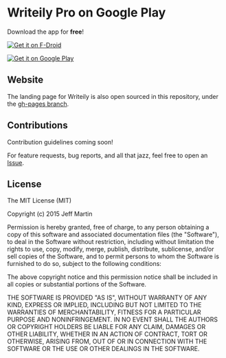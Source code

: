 # Writeily Pro on Google Play
Download the app for **free**!

[![Get it on F-Droid](http://upload.wikimedia.org/wikipedia/commons/thumb/0/0d/Get_it_on_F-Droid.svg/200px-Get_it_on_F-Droid.svg.png)](https://f-droid.org/repository/browse/?fdfilter=writeily&fdid=me.writeily.pro)

[![Get it on Google Play](https://developer.android.com/images/brand/en_generic_rgb_wo_45.png)](https://play.google.com/store/apps/details?id=me.writeily.pro)

## Website

The landing page for Writeily is also open sourced in this repository, under the [gh-pages branch](https://github.com/jffrymrtn/writeily/tree/gh-pages).

## Contributions

Contribution guidelines coming soon!

For feature requests, bug reports, and all that jazz, feel free to open an [Issue](https://github.com/jffrymrtn/writeily-pro/issues).

## License

The MIT License (MIT)

Copyright (c) 2015 Jeff Martin

Permission is hereby granted, free of charge, to any person obtaining a copy
of this software and associated documentation files (the "Software"), to deal
in the Software without restriction, including without limitation the rights
to use, copy, modify, merge, publish, distribute, sublicense, and/or sell
copies of the Software, and to permit persons to whom the Software is
furnished to do so, subject to the following conditions:

The above copyright notice and this permission notice shall be included in all
copies or substantial portions of the Software.

THE SOFTWARE IS PROVIDED "AS IS", WITHOUT WARRANTY OF ANY KIND, EXPRESS OR
IMPLIED, INCLUDING BUT NOT LIMITED TO THE WARRANTIES OF MERCHANTABILITY,
FITNESS FOR A PARTICULAR PURPOSE AND NONINFRINGEMENT. IN NO EVENT SHALL THE
AUTHORS OR COPYRIGHT HOLDERS BE LIABLE FOR ANY CLAIM, DAMAGES OR OTHER
LIABILITY, WHETHER IN AN ACTION OF CONTRACT, TORT OR OTHERWISE, ARISING FROM,
OUT OF OR IN CONNECTION WITH THE SOFTWARE OR THE USE OR OTHER DEALINGS IN THE
SOFTWARE.
